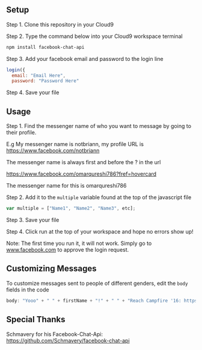 ## Setup

Step 1. Clone this repository in your Cloud9

Step 2. Type the command below into your Cloud9 workspace terminal
```bash
npm install facebook-chat-api
```

Step 3. Add your facebook email and password to the login line
```js
login({
  email: "Email Here",
  password: "Password Here"
```

Step 4. Save your file
## Usage
Step 1. Find the messenger name of who you want to message by going to their profile.

E.g My messenger name is notbriann, my profile URL is https://www.facebook.com/notbriann

The messenger name is always first and before the ? in the url 

https://www.facebook.com/omarqureshi786?fref=hovercard

The messenger name for this is omarqureshi786

Step 2. Add it to the `multiple` variable found at the top of the javascript file
```js
var multiple = ["Name1", "Name2", "Name3", etc];
```

Step 3. Save your file

Step 4. Click run at the top of your workspace and hope no errors show up!

Note: The first time you run it, it will not work. Simply go to www.facebook.com to approve the login request.

## Customizing Messages

To customize messages sent to people of different genders, edit the `body` fields in the code
```js
body: "Yooo" + " " + firstName + "!" + " " + "Reach Campfire '16: https://www.facebook.com/events/115350342236759/"
```


## Special Thanks

Schmavery for his Facebook-Chat-Api: https://github.com/Schmavery/facebook-chat-api

